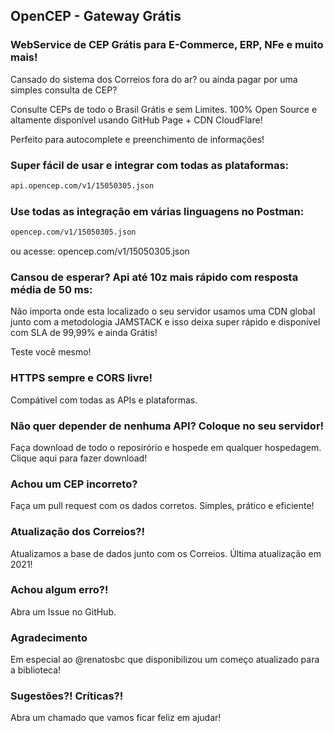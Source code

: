 ## OpenCEP - Gateway Grátis
###  WebService de CEP Grátis para E-Commerce, ERP, NFe e muito mais!

Cansado do sistema dos Correios fora do ar? ou ainda pagar por uma simples consulta de CEP?

Consulte CEPs de todo o Brasil Grátis e sem Limites.
100% Open Source e altamente disponível usando GitHub Page + CDN CloudFlare!

Perfeito para autocomplete e preenchimento de informações!

### Super fácil de usar e integrar com todas as plataformas:

```markdown
api.opencep.com/v1/15050305.json
```

### Use todas as integração em várias linguagens no Postman:

```markdown
opencep.com/v1/15050305.json
```
ou acesse: opencep.com/v1/15050305.json

### Cansou de esperar? Api até 10z mais rápido com resposta média de 50 ms:

Não importa onde esta localizado o seu servidor usamos uma CDN global junto com a metodologia
JAMSTACK e isso deixa super rápido e disponível com SLA de 99,99% e ainda Grátis!

Teste você mesmo!

### HTTPS sempre e CORS livre!

Compátivel com todas as APIs e plataformas.

### Não quer depender de nenhuma API? Coloque no seu servidor!

Faça download de todo o reposirório e hospede em qualquer hospedagem.
Clique aqui para fazer download!

### Achou um CEP incorreto?

Faça um pull request com os dados corretos. Simples, prático e eficiente!

### Atualização dos Correios?!

Atualizamos a base de dados junto com os Correios.
Última atualização em 2021!

### Achou algum erro?!

Abra um Issue no GitHub.

### Agradecimento
Em especial ao @renatosbc que disponibilizou um começo atualizado para a biblioteca!

### Sugestões?! Críticas?!

Abra um chamado que vamos ficar feliz em ajudar!
